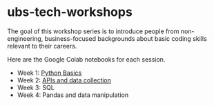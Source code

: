 # ubs-tech-workshops


The goal of this workshop series is to introduce people from non-engineering, business-focused backgrounds about basic coding skills relevant to their careers. 

Here are the Google Colab notebooks for each session.

*   Week 1: [Python Basics](UBS_week1.ipynb)
*   Week 2: [APIs and data collection](UBS_week2.ipynb)
*   Week 3: SQL
*   Week 4: Pandas and data manipulation
